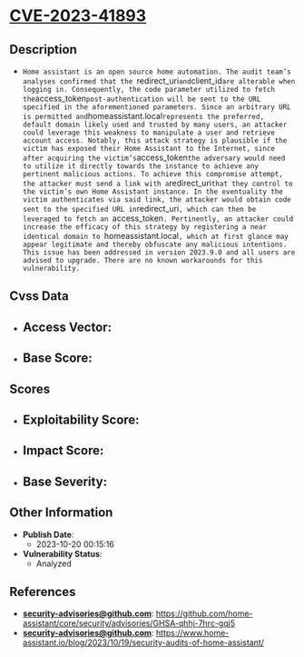 
# [CVE-2023-41893](https://github.com/home-assistant/core/security/advisories/GHSA-qhhj-7hrc-gqj5)

## Description

- `Home assistant is an open source home automation. The audit team’s analyses confirmed that the `redirect_uri` and `client_id` are alterable when logging in. Consequently, the code parameter utilized to fetch the `access_token` post-authentication will be sent to the URL specified in the aforementioned parameters. Since an arbitrary URL is permitted and `homeassistant.local` represents the preferred, default domain likely used and trusted by many users, an attacker could leverage this weakness to manipulate a user and retrieve account access. Notably, this attack strategy is plausible if the victim has exposed their Home Assistant to the Internet, since after acquiring the victim’s `access_token` the adversary would need to utilize it directly towards the instance to achieve any pertinent malicious actions. To achieve this compromise attempt, the attacker must send a link with a `redirect_uri` that they control to the victim’s own Home Assistant instance. In the eventuality the victim authenticates via said link, the attacker would obtain code sent to the specified URL in `redirect_uri`, which can then be leveraged to fetch an `access_token`. Pertinently, an attacker could increase the efficacy of this strategy by registering a near identical domain to `homeassistant.local`, which at first glance may appear legitimate and thereby obfuscate any malicious intentions. This issue has been addressed in version 2023.9.0 and all users are advised to upgrade. There are no known workarounds for this vulnerability.`

## Cvss Data

- **Access Vector**:
  - 
- **Base Score**:
  - 

## Scores

- **Exploitability Score**:
  - 
- **Impact Score**:
  - 
- **Base Severity**:
  - 

## Other Information

- **Publish Date**:
  - 2023-10-20 00:15:16
- **Vulnerability Status**:
  - Analyzed

## References

- **security-advisories@github.com**: https://github.com/home-assistant/core/security/advisories/GHSA-qhhj-7hrc-gqj5
- **security-advisories@github.com**: https://www.home-assistant.io/blog/2023/10/19/security-audits-of-home-assistant/
